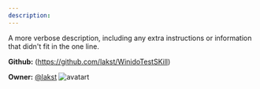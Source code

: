 ```yaml
---
description: 
---
```

A more verbose description, including any extra instructions or
information that didn't fit in the one line.

**Github:** (https://github.com/lakst/WinidoTestSKill)

**Owner:** [@lakst](https://github.com/lakst) ![avatart](https://avatars1.githubusercontent.com/u/30196971?v=4)

